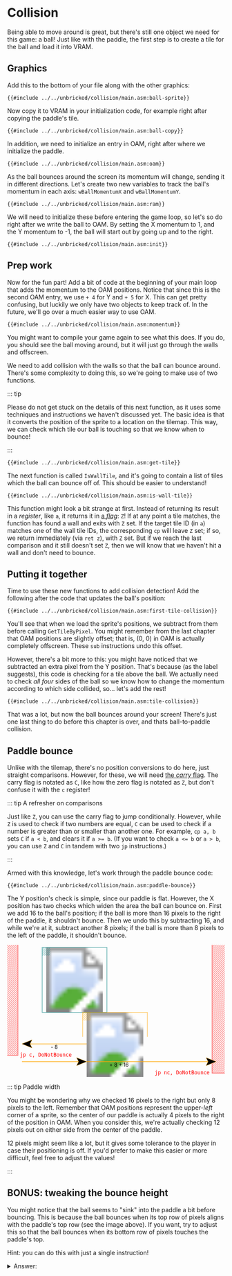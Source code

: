 # Collision

Being able to move around is great, but there's still one object we need for this game: a ball!
Just like with the paddle, the first step is to create a tile for the ball and load it into VRAM.

## Graphics

Add this to the bottom of your file along with the other graphics:
```rgbasm,linenos,start={{#line_no_of "" ../../unbricked/collision/main.asm:ball-sprite}}
{{#include ../../unbricked/collision/main.asm:ball-sprite}}
```

Now copy it to VRAM in your initialization code, for example right after copying the paddle's tile.
```rgbasm,linenos,start={{#line_no_of "" ../../unbricked/collision/main.asm:ball-copy}}
{{#include ../../unbricked/collision/main.asm:ball-copy}}
```

In addition, we need to initialize an entry in OAM, right after where we initialize the paddle.
```rgbasm,linenos,start={{#line_no_of "" ../../unbricked/collision/main.asm:oam}}
{{#include ../../unbricked/collision/main.asm:oam}}
```

As the ball bounces around the screen its momentum will change, sending it in different directions.
Let's create two new variables to track the ball's momentum in each axis: `wBallMomentumX` and `wBallMomentumY`.
```rgbasm,linenos,start={{#line_no_of "" ../../unbricked/collision/main.asm:ram}}
{{#include ../../unbricked/collision/main.asm:ram}}
```

We will need to initialize these before entering the game loop, so let's so do right after we write the ball to OAM.
By setting the X momentum to 1, and the Y momentum to -1, the ball will start out by going up and to the right.
```rgbasm,linenos,start={{#line_no_of "" ../../unbricked/collision/main.asm:init}}
{{#include ../../unbricked/collision/main.asm:init}}
```

## Prep work

Now for the fun part!
Add a bit of code at the beginning of your main loop that adds the momentum to the OAM positions.
Notice that since this is the second OAM entry, we use `+ 4` for Y and `+ 5` for X.
This can get pretty confusing, but luckily we only have two objects to keep track of.
In the future, we'll go over a much easier way to use OAM.
```rgbasm,linenos,start={{#line_no_of "" ../../unbricked/collision/main.asm:momentum}}
{{#include ../../unbricked/collision/main.asm:momentum}}
```

You might want to compile your game again to see what this does.
If you do, you should see the ball moving around, but it will just go through the walls and offscreen.

We need to add collision with the walls so that the ball can bounce around.
There's some complexity to doing this, so we're going to make use of two functions.

::: tip

Please do not get stuck on the details of this next function, as it uses some techniques and instructions we haven't discussed yet.
The basic idea is that it converts the position of the sprite to a location on the tilemap.
This way, we can check which tile our ball is touching so that we know when to bounce!

:::

```rgbasm,linenos,start={{#line_no_of "" ../../unbricked/collision/main.asm:get-tile}}
{{#include ../../unbricked/collision/main.asm:get-tile}}
```

The next function is called `IsWallTile`, and it's going to contain a list of tiles which the ball can bounce off of.
This should be easier to understand!
```rgbasm,linenos,start={{#line_no_of "" ../../unbricked/collision/main.asm:is-wall-tile}}
{{#include ../../unbricked/collision/main.asm:is-wall-tile}}
```

This function might look a bit strange at first.
Instead of returning its result in a *register*, like `a`, it returns it in [a *flag*](../part1/operations.md#flags): `Z`!
If at any point a tile matches, the function has found a wall and exits with `Z` set.
If the target tile ID (in `a`) matches one of the wall tile IDs, the corresponding `cp` will leave `Z` set; if so, we return immediately (via `ret z`), with `Z` set.
But if we reach the last comparison and it still doesn't set `Z`, then we will know that we haven't hit a wall and don't need to bounce.

## Putting it together

Time to use these new functions to add collision detection!
Add the following after the code that updates the ball's position:
```rgbasm,linenos,start={{#line_no_of "" ../../unbricked/collision/main.asm:first-tile-collision}}
{{#include ../../unbricked/collision/main.asm:first-tile-collision}}
```

You'll see that when we load the sprite's positions, we subtract from them before calling `GetTileByPixel`.
You might remember from the last chapter that OAM positions are slightly offset; that is, (0, 0) in OAM is actually completely offscreen.
These `sub` instructions undo this offset.

However, there's a bit more to this: you might have noticed that we subtracted an extra pixel from the Y position.
That's because (as the label suggests), this code is checking for a tile above the ball.
We actually need to check *all four* sides of the ball so we know how to change the momentum according to which side collided, so... let's add the rest!

```rgbasm,linenos,start={{#line_no_of "" ../../unbricked/collision/main.asm:tile-collision}}
{{#include ../../unbricked/collision/main.asm:tile-collision}}
```

That was a lot, but now the ball bounces around your screen!
There's just one last thing to do before this chapter is over, and thats ball-to-paddle collision.

## Paddle bounce

Unlike with the tilemap, there's no position conversions to do here, just straight comparisons.
However, for these, we will need [the *carry* flag](../part1/operations.md#flags).
The carry flag is notated as `C`, like how the zero flag is notated as `Z`, but don't confuse it with the `c` register!

::: tip A refresher on comparisons

Just like `Z`, you can use the carry flag to jump conditionally.
However, while `Z` is used to check if two numbers are equal, `C` can be used to check if a number is greater than or smaller than another one.
For example, `cp a, b` sets `C` if `a < b`, and clears it if `a >= b`.
(If you want to check `a <= b` or `a > b`, you can use `Z` and `C` in tandem with two `jp` instructions.)

:::

Armed with this knowledge, let's work through the paddle bounce code:
```rgbasm,linenos,start={{#line_no_of "" ../../unbricked/collision/main.asm:paddle-bounce}}
{{#include ../../unbricked/collision/main.asm:paddle-bounce}}
```

The Y position's check is simple, since our paddle is flat.
However, the X position has two checks which widen the area the ball can bounce on.
First we add 16 to the ball's position; if the ball is more than 16 pixels to the right of the paddle, it shouldn't bounce.
Then we undo this by subtracting 16, and while we're at it, subtract another 8 pixels; if the ball is more than 8 pixels to the left of the paddle, it shouldn't bounce.

<svg viewBox="-10 -10 860 520">
	<style>
		text { text-anchor: middle; fill: var(--fg); font-size: 20px; }
		.left { text-anchor: start; }
		.right { text-anchor: end; }
		.grid { stroke: var(--fg); opacity: 0.7; }
		.ball { stroke: teal; }
		.paddle { stroke: orange; }
		.excl { stroke: red; } text.excl { stroke: initial; fill: red; font-family: "Source Code Pro", Consolas, "Ubuntu Mono", Menlo, "DejaVu Sans Mono", monospace, monospace !important; }
		/* Overlays */
		rect, polyline { opacity: 0.5; stroke-width: 3; }
		/* Arrow */
		polygon { stroke: inherit; fill: var(--bg); }
		use + line { stroke-dasharray: 0 32 999; stroke-width: 2; }
	</style>
	<defs>
		<polygon id="arrow-head" points="0,0 -40,-16 -32,0 -40,16" stroke="context-stroke"/>
		<pattern id="ball-hatched" viewBox="0 0 4 4" width="8" height="8" patternUnits="userSpaceOnUse">
			<line x1="5" y1="-1" x2="-1" y2="5" class="ball"/>
			<line x1="5" y1="3" x2="3" y2="5" class="ball"/>
			<line x1="1" y1="-1" x2="-1" y2="1" class="ball"/>
		</pattern>
		<pattern id="paddle-hatched" viewBox="0 0 4 4" width="8" height="8" patternUnits="userSpaceOnUse">
			<line x1="5" y1="-1" x2="-1" y2="5" class="paddle"/>
			<line x1="5" y1="3" x2="3" y2="5" class="paddle"/>
			<line x1="1" y1="-1" x2="-1" y2="1" class="paddle"/>
		</pattern>
		<pattern id="excl-hatched" viewBox="0 0 4 4" width="8" height="8" patternUnits="userSpaceOnUse">
			<line x1="5" y1="-1" x2="-1" y2="5" class="excl"/>
			<line x1="5" y1="3" x2="3" y2="5" class="excl"/>
			<line x1="1" y1="-1" x2="-1" y2="1" class="excl"/>
		</pattern>
	</defs>
	<image x="128" y="0" width="256" height="256" href="../assets/part2/img/ball.png"/>
	<rect x="128" y="0" width="32" height="32" fill="url(#ball-hatched)"/>
	<image x="288" y="256" width="256" height="256" href="../assets/part2/img/paddle.png"/>
	<rect x="288" y="256" width="32" height="32" fill="url(#paddle-hatched)"/>
	<line class="grid" x1="-10" y1="0" x2="850" y2="0"/>
	<line class="grid" x1="-10" y1="32" x2="850" y2="32"/>
	<line class="grid" x1="-10" y1="64" x2="850" y2="64"/>
	<line class="grid" x1="-10" y1="96" x2="850" y2="96"/>
	<line class="grid" x1="-10" y1="128" x2="850" y2="128"/>
	<line class="grid" x1="-10" y1="160" x2="850" y2="160"/>
	<line class="grid" x1="-10" y1="192" x2="850" y2="192"/>
	<line class="grid" x1="-10" y1="224" x2="850" y2="224"/>
	<line class="grid" x1="-10" y1="256" x2="850" y2="256"/>
	<line class="grid" x1="-10" y1="288" x2="850" y2="288"/>
	<line class="grid" x1="-10" y1="320" x2="850" y2="320"/>
	<line class="grid" x1="-10" y1="352" x2="850" y2="352"/>
	<line class="grid" x1="0" y1="-20" x2="0" y2="351"/>
	<line class="grid" x1="32" y1="-20" x2="32" y2="351"/>
	<line class="grid" x1="64" y1="-20" x2="64" y2="351"/>
	<line class="grid" x1="96" y1="-20" x2="96" y2="351"/>
	<line class="grid" x1="128" y1="-20" x2="128" y2="351"/>
	<line class="grid" x1="160" y1="-20" x2="160" y2="351"/>
	<line class="grid" x1="192" y1="-20" x2="192" y2="351"/>
	<line class="grid" x1="224" y1="-20" x2="224" y2="351"/>
	<line class="grid" x1="256" y1="-20" x2="256" y2="351"/>
	<line class="grid" x1="288" y1="-20" x2="288" y2="351"/>
	<line class="grid" x1="320" y1="-20" x2="320" y2="351"/>
	<line class="grid" x1="352" y1="-20" x2="352" y2="351"/>
	<line class="grid" x1="384" y1="-20" x2="384" y2="351"/>
	<line class="grid" x1="416" y1="-20" x2="416" y2="351"/>
	<line class="grid" x1="448" y1="-20" x2="448" y2="351"/>
	<line class="grid" x1="480" y1="-20" x2="480" y2="351"/>
	<line class="grid" x1="512" y1="-20" x2="512" y2="351"/>
	<line class="grid" x1="544" y1="-20" x2="544" y2="351"/>
	<line class="grid" x1="576" y1="-20" x2="576" y2="351"/>
	<line class="grid" x1="608" y1="-20" x2="608" y2="351"/>
	<line class="grid" x1="640" y1="-20" x2="640" y2="351"/>
	<line class="grid" x1="672" y1="-20" x2="672" y2="351"/>
	<line class="grid" x1="704" y1="-20" x2="704" y2="351"/>
	<line class="grid" x1="736" y1="-20" x2="736" y2="351"/>
	<line class="grid" x1="768" y1="-20" x2="768" y2="351"/>
	<line class="grid" x1="800" y1="-20" x2="800" y2="351"/>
	<line class="grid" x1="832" y1="-20" x2="832" y2="351"/>
	<rect x="128" y="0" width="256" height="256" class="ball" style="fill: none;"/>
	<polyline points="288,352 288,256 544,256 544,352" class="paddle" style="fill: none;"/>
	<rect x="-15" y="-15" width="47" height="440" class="excl" fill="url(#excl-hatched)"/>
	<text x="40" y="430" class="excl left">jp c, DoNotBounce</text>
	<rect x="800" y="-15" width="52" height="510" class="excl" fill="url(#excl-hatched)"/>
	<text x="790" y="500" class="excl right">jp nc, DoNotBounce</text>
	<use href="#arrow-head" x="48" y="380" transform="rotate(-180,48,380)" class="paddle"/><line x1="48" y1="380" x2="304" y2="380" class="paddle"/>
	<text x="176" y="400">- 8</text>
	<use href="#arrow-head" x="304" y="450" class="paddle"/><line x1="304" y1="450" x2="48" y2="450" class="paddle"/>
	<use href="#arrow-head" x="816" y="450" class="paddle"/><line x1="816" y1="450" x2="304" y2="450" class="paddle"/>
	<text x="432" y="470">+ 8 + 16</text>
</svg>

::: tip Paddle width

You might be wondering why we checked 16 pixels to the right but only 8 pixels to the left.
Remember that OAM positions represent the upper-*left* corner of a sprite, so the center of our paddle is actually 4 pixels to the right of the position in OAM.
When you consider this, we're actually checking 12 pixels out on either side from the center of the paddle.

12 pixels might seem like a lot, but it gives some tolerance to the player in case their positioning is off.
If you'd prefer to make this easier or more difficult, feel free to adjust the values!

:::

## BONUS: tweaking the bounce height

You might notice that the ball seems to "sink" into the paddle a bit before bouncing. This is because the ball bounces when its top row of pixels aligns with the paddle's top row (see the image above). If you want, try to adjust this so that the ball bounces when its bottom row of pixels touches the paddle's top.

Hint: you can do this with just a single instruction!

<details><summary>Answer:</summary>

```diff linenos,start={{#line_no_of "" ../../unbricked/collision/main.asm:paddle-bounce}}
	ld a, [_OAMRAM]
	ld b, a
	ld a, [_OAMRAM + 4]
+	sub a, 6
	cp a, b
```

Alternatively, you can add `add a, 6` just after `ld a, [_OAMRAM]` instead.

In both cases, try playing with that `6` value, see what feels right!

</details>
